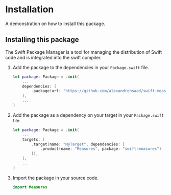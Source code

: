 # Installation

A demonstration on how to install this package.

## Installing this package

The Swift Package Manager is a tool for managing the distribution of Swift code and is integrated into the swift compiler.

1. Add the package to the dependencies in your `Package.swift` file.

	```swift
	let package: Package = .init(
		...
		dependencies: [
			.package(url: "https://github.com/alexandrehsaad/swift-measures.git", branch: "main")
		],
		...
	)
	```

2. Add the package as a dependency on your target in your `Package.swift` file.

	```swift
	let package: Package = .init(
		...
		targets: [
			.target(name: "MyTarget", dependencies: [
				.product(name: "Measures", package: "swift-measures")
			]),
		],
		...
	)
    ```

3. Import the package in your source code.

	```swift
	import Measures
	```
